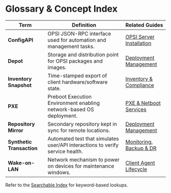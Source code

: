 # Glossary & Concept Index

| Term | Definition | Related Guides |
| --- | --- | --- |
| **ConfigAPI** | OPSI JSON-RPC interface used for automation and management tasks. | [OPSI Server Installation](../setup/03-opsi-server-installation.md) |
| **Depot** | Storage and distribution point for OPSI packages and images. | [Deployment Management](../setup/06-deployment-management.md) |
| **Inventory Snapshot** | Time-stamped export of client hardware/software state. | [Inventory & Compliance](../setup/07-inventory-compliance.md) |
| **PXE** | Preboot Execution Environment enabling network-based OS deployment. | [PXE & Netboot Services](../setup/04-pxe-netboot.md) |
| **Repository Mirror** | Secondary repository kept in sync for remote locations. | [Deployment Management](../setup/06-deployment-management.md#repository-structure) |
| **Synthetic Transaction** | Automated test that simulates user/API interactions to verify service health. | [Monitoring, Backup & DR](../setup/08-monitoring-backup.md#health-and-availability-checks) |
| **Wake-on-LAN** | Network mechanism to power on devices for maintenance windows. | [Client Agent Lifecycle](../setup/05-client-agents.md) |

Refer to the [Searchable Index](../index.md#searchable-index) for keyword-based lookups.
